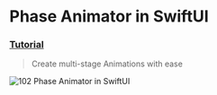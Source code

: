  # Phase Animator in SwiftUI
 ### [Tutorial](https://designcode.io/swiftui-handbook-phase-animator)
> Create multi-stage Animations with ease

![102  Phase Animator in SwiftUI](https://github.com/mrgsdev/DesignCode/assets/157994617/f712bc16-67f5-4701-a89f-a9199e40db7f)

 